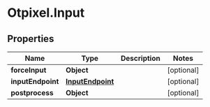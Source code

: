 # Otpixel.Input

## Properties
Name | Type | Description | Notes
------------ | ------------- | ------------- | -------------
**forceInput** | **Object** |  | [optional] 
**inputEndpoint** | [**InputEndpoint**](InputEndpoint.md) |  | [optional] 
**postprocess** | **Object** |  | [optional] 


